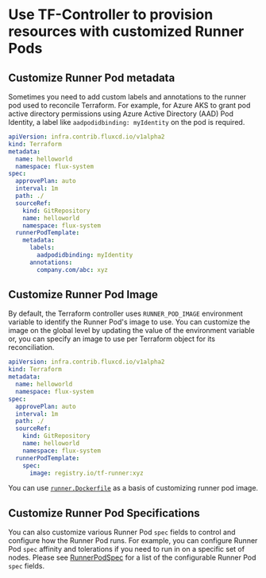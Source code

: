 # Use TF-Controller to provision resources with customized Runner Pods

## Customize Runner Pod metadata

Sometimes you need to add custom labels and annotations to the runner pod used to reconcile Terraform.
For example, for Azure AKS to grant pod active directory permissions using Azure Active Directory (AAD) Pod Identity,
a label like `aadpodidbinding: myIdentity` on the pod is required.

```yaml
apiVersion: infra.contrib.fluxcd.io/v1alpha2
kind: Terraform
metadata:
  name: helloworld
  namespace: flux-system
spec:
  approvePlan: auto
  interval: 1m
  path: ./
  sourceRef:
    kind: GitRepository
    name: helloworld
    namespace: flux-system
  runnerPodTemplate:
    metadata:
      labels:
        aadpodidbinding: myIdentity
      annotations:
        company.com/abc: xyz
```

## Customize Runner Pod Image

By default, the Terraform controller uses `RUNNER_POD_IMAGE` environment variable to identify the Runner Pod's image to use. You can customize the image on the global level by updating the value of the environment variable or, you can specify an image to use per Terraform object for its reconciliation.

```yaml
apiVersion: infra.contrib.fluxcd.io/v1alpha2
kind: Terraform
metadata:
  name: helloworld
  namespace: flux-system
spec:
  approvePlan: auto
  interval: 1m
  path: ./
  sourceRef:
    kind: GitRepository
    name: helloworld
    namespace: flux-system
  runnerPodTemplate:
    spec:
      image: registry.io/tf-runner:xyz
```

You can use [`runner.Dockerfile`](https://github.com/flux-iac/tofu-controller/blob/main/runner.Dockerfile) as a basis of customizing runner pod image.

## Customize Runner Pod Specifications

You can also customize various Runner Pod `spec` fields to control and configure how the Runner Pod runs. 
For example, you can configure Runner Pod `spec` affinity and tolerations if you need to run in on a specific set of nodes. Please see [RunnerPodSpec](https://weaveworks.github.io/tf-controller/References/terraform/#infra.contrib.fluxcd.io/v1alpha2.RunnerPodSpec) for a list of the configurable Runner Pod `spec` fields.
